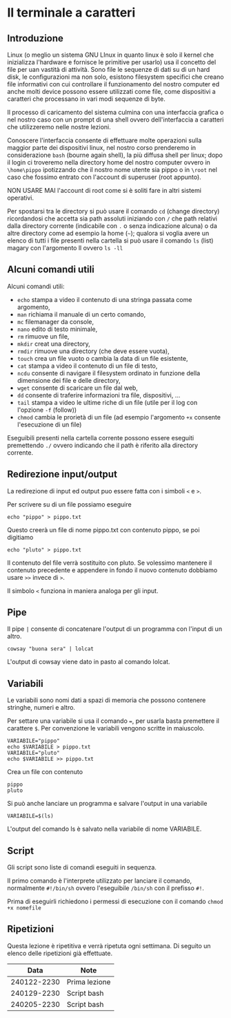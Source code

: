 # Il terminale a caratteri

## Introduzione
Linux (o meglio un sistema GNU LInux in quanto linux è solo il kernel che inizializza l'hardware e fornisce le primitive per usarlo) usa il concetto del file per uan vastità di attività. Sono file le sequenze di dati su di un hard disk, le configurazioni ma non solo, esistono filesystem specifici che creano file informativi con cui controllare il funzionamento del nostro computer ed anche molti device possono essere utilizzati come file, come dispositivi a caratteri che processano in vari modi sequenze di byte.

Il processo di caricamento del sistema culmina con una interfaccia grafica o nel nostro caso con un prompt di una shell ovvero dell'interfaccia a caratteri che utilizzeremo nelle nostre lezioni.

Conoscere l'interfaccia consente di effettuare molte operazioni sulla maggior parte dei dispositivi linux, nel nostro corso prenderemo in considerazione `bash` (bourne again shell), la più diffusa shell per linux; dopo il login ci troveremo nella directory home del nostro computer ovvero in `\home\pippo` ipotizzando che il nostro nome utente sia pippo o in `\root` nel caso che fossimo entrato con l'account di superuser (root appunto).

NON USARE MAI l'account di root come si è soliti fare in altri sistemi operativi.

Per spostarsi tra le directory si può usare il comando `cd` (change directory) ricordandosi che accetta sia path assoluti iniziando con `/` che path relativi dalla directory corrente (indicabile con `.` o senza indicazione alcuna) o da altre directory come ad esempio la home (`~`); qualora si voglia avere un elenco di tutti i file presenti nella cartella si può usare il comando `ls` (list) magary con l'argomento ll ovvero `ls -ll`

## Alcuni comandi utili

Alcuni comandi utili:

- `echo` stampa a video il contenuto di una stringa passata come argomento,
- `man` richiama il manuale di un certo comando,
- `mc` filemanager da console,
- `nano` edito di testo minimale,
- `rm` rimuove un file,
- `mkdir` creat una directory,
- `rmdir` rimuove una directory (che deve essere vuota),
- `touch` crea un file vuoto o cambia la data di un file esistente,
- `cat` stampa a video il contenuto di un file di testo,
- `ncdu` consente di navigare il filesystem ordinato in funzione della dimensione dei file e delle directory,
- `wget` consente di scaricare un file dal web,
- `dd` consente di traferire informazioni tra file, dispositivi, ...
- `tail` stampa a video le ultime riche di un file (utile per il log con l'opzione `-f` (follow))
- `chmod` cambia le prorietà di un file (ad esempio l'argomento `+x` consente l'esecuzione di un file)

Eseguibili presenti nella cartella corrente possono essere eseguiti premettendo `./` ovvero indicando che il path è riferito alla directory corrente.

## Redirezione input/output
La redirezione di input ed output puo essere fatta con i simboli `<` e `>`.

Per scrivere su di un file possiamo eseguire

```
echo "pippo" > pippo.txt
```

Questo creerà un file di nome pippo.txt con contenuto pippo, se poi digitiamo 

```
echo "pluto" > pippo.txt
```

Il contenuto del file verrà sostituito con pluto. Se volessimo mantenere il contenuto precedente e appendere in fondo il nuovo contenuto dobbiamo usare `>>` invece di `>`.

Il simbolo `<` funziona in maniera analoga per gli input.

## Pipe
Il pipe `|` consente di concatenare l'output di un programma con l'input di un altro.

```
cowsay "buona sera" | lolcat
```

L'output di cowsay viene dato in pasto al comando lolcat.

## Variabili
Le variabili sono nomi dati a spazi di memoria che possono contenere stringhe, numeri e altro.

Per settare una variabile si usa il comando `=`, per usarla basta premettere il carattere `$`. Per convenzione le variabili vengono scritte in maiuscolo.

```
VARIABILE="pippo"
echo $VARIABILE > pippo.txt
VARIABILE="pluto"
echo $VARIABILE >> pippo.txt
```

Crea un file con contenuto

```
pippo
pluto
```

Si può anche lanciare un programma e salvare l'output in una variabile 

```
VARIABILE=$(ls)
```

L'output del comando ls è salvato nella variabile di nome VARIABILE.

## Script 
Gli script sono liste di comandi eseguiti in sequenza.

Il primo comando è l'interprete utilizzato per lanciare il comando, normalmente `#!/bin/sh` ovvero l'eseguibile `/bin/sh` con il prefisso `#!`.

Prima di eseguirli richiedono i permessi di esecuzione con il comando `chmod +x nomefile`

## Ripetizioni
Questa lezione è ripetitiva e verrà ripetuta ogni settimana. Di seguito un elenco delle ripetizioni già effettuate.

| Data        | Note                                           |
|-------------|------------------------------------------------|
| 240122-2230 | Prima lezione                                  |
| 240129-2230 | Script bash                                    |
| 240205-2230 | Script bash                                    |